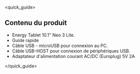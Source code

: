 <quick_guide>

## Contenu du produit

*	Energy Tablet 10.1" Neo 3 Lite.
*	Guide rapide
*	Câble USB - microUSB pour connexion au PC.
*	Câble USB-HOST pour connexion de périphériques USB.
*	Adaptateur d'alimentation courant AC/DC (Europlug) 5V 2A

</quick_guide>
